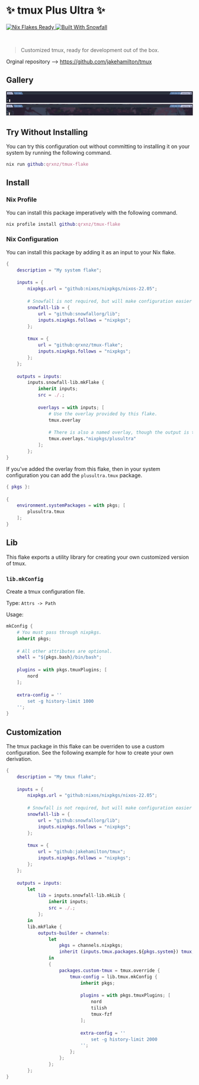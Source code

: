# ✨ tmux Plus Ultra ✨

<a href="https://nixos.wiki/wiki/Flakes" target="_blank">
	<img alt="Nix Flakes Ready" src="https://img.shields.io/static/v1?logo=nixos&logoColor=d8dee9&label=Nix%20Flakes&labelColor=5e81ac&message=Ready&color=d8dee9&style=for-the-badge">
</a>
<a href="https://github.com/snowfallorg/lib" target="_blank">
	<img alt="Built With Snowfall" src="https://img.shields.io/static/v1?logoColor=d8dee9&label=Built%20With&labelColor=5e81ac&message=Snowfall&color=d8dee9&style=for-the-badge">
</a>

<p>
<!--
	This paragraph is not empty, it contains an em space (UTF-8 8195) on the next line in order
	to create a gap in the page.
-->
  
</p>

> Customized tmux, ready for development out of the box.

Orginal repository --> https://github.com/jakehamilton/tmux

## Gallery

![normal bg](./.github/assets/img/screenshot1.jpg)
![transparent bg](./.github/assets/img/screenshot2.jpg)

## Try Without Installing

You can try this configuration out without committing to installing it on your system by running
the following command.

```nix
nix run github:qrxnz/tmux-flake
```

## Install

### Nix Profile

You can install this package imperatively with the following command.

```nix
nix profile install github:qrxnz/tmux-flake
```

### Nix Configuration

You can install this package by adding it as an input to your Nix flake.

```nix
{
	description = "My system flake";

	inputs = {
		nixpkgs.url = "github:nixos/nixpkgs/nixos-22.05";

		# Snowfall is not required, but will make configuration easier for you.
		snowfall-lib = {
			url = "github:snowfallorg/lib";
			inputs.nixpkgs.follows = "nixpkgs";
		};

		tmux = {
			url = "github:qrxnz/tmux-flake";
			inputs.nixpkgs.follows = "nixpkgs";
		};
	};

	outputs = inputs:
		inputs.snowfall-lib.mkFlake {
			inherit inputs;
			src = ./.;

			overlays = with inputs; [
				# Use the overlay provided by this flake.
				tmux.overlay

				# There is also a named overlay, though the output is the same.
				tmux.overlays."nixpkgs/plusultra"
			];
		};
}
```

If you've added the overlay from this flake, then in your system configuration
you can add the `plusultra.tmux` package.

```nix
{ pkgs }:

{
	environment.systemPackages = with pkgs; [
		plusultra.tmux
	];
}
```

## Lib

This flake exports a utility library for creating your own customized version of tmux.

### `lib.mkConfig`

Create a tmux configuration file.

Type: `Attrs -> Path`

Usage:

```nix
mkConfig {
	# You must pass through nixpkgs.
	inherit pkgs;

	# All other attributes are optional.
	shell = "${pkgs.bash}/bin/bash";

	plugins = with pkgs.tmuxPlugins; [
		nord
	];

	extra-config = ''
		set -g history-limit 1000
	'';
}
```

## Customization

The tmux package in this flake can be overriden to use a custom configuration. See the
following example for how to create your own derivation.

```nix
{
	description = "My tmux flake";

	inputs = {
		nixpkgs.url = "github:nixos/nixpkgs/nixos-22.05";

		# Snowfall is not required, but will make configuration easier for you.
		snowfall-lib = {
			url = "github:snowfallorg/lib";
			inputs.nixpkgs.follows = "nixpkgs";
		};

		tmux = {
			url = "github:jakehamilton/tmux";
			inputs.nixpkgs.follows = "nixpkgs";
		};
	};

	outputs = inputs:
		let
			lib = inputs.snowfall-lib.mkLib {
				inherit inputs;
				src = ./.;
			};
		in
		lib.mkFlake {
			outputs-builder = channels:
				let
					pkgs = channels.nixpkgs;
					inherit (inputs.tmux.packages.${pkgs.system}) tmux;
				in
				{
					packages.custom-tmux = tmux.override {
						tmux-config = lib.tmux.mkConfig {
							inherit pkgs;

							plugins = with pkgs.tmuxPlugins; [
								nord
								tilish
								tmux-fzf
							];

							extra-config = ''
								set -g history-limit 2000
							'';
						};
					};
				};
		};
}
```
